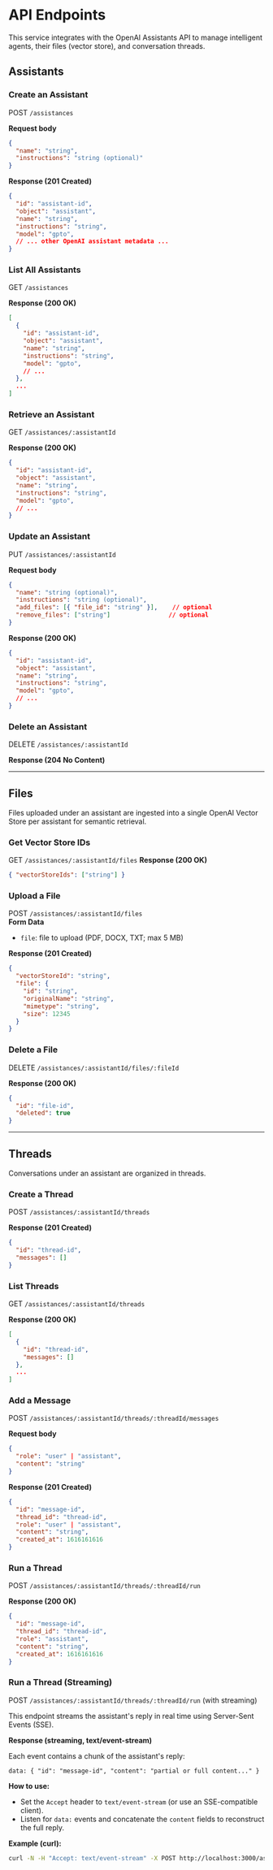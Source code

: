 # API Endpoints

This service integrates with the OpenAI Assistants API to manage intelligent agents, their files (vector store), and conversation threads.

## Assistants

### Create an Assistant

POST `/assistances`

**Request body**  

```json
{
  "name": "string",
  "instructions": "string (optional)"
}
```

**Response (201 Created)**  

```json
{
  "id": "assistant-id",
  "object": "assistant",
  "name": "string",
  "instructions": "string",
  "model": "gpto",
  // ... other OpenAI assistant metadata ...
}
```

### List All Assistants

GET `/assistances`

**Response (200 OK)**  

```json
[
  {
    "id": "assistant-id",
    "object": "assistant",
    "name": "string",
    "instructions": "string",
    "model": "gpto",
    // ...
  },
  ...
]
```

### Retrieve an Assistant

GET `/assistances/:assistantId`

**Response (200 OK)**  

```json
{
  "id": "assistant-id",
  "object": "assistant",
  "name": "string",
  "instructions": "string",
  "model": "gpto",
  // ...
}
```

### Update an Assistant

PUT `/assistances/:assistantId`

**Request body**  

```json
{
  "name": "string (optional)",
  "instructions": "string (optional)",
  "add_files": [{ "file_id": "string" }],    // optional
  "remove_files": ["string"]                // optional
}
```

**Response (200 OK)**  

```json
{
  "id": "assistant-id",
  "object": "assistant",
  "name": "string",
  "instructions": "string",
  "model": "gpto",
  // ...
}
```

### Delete an Assistant

DELETE `/assistances/:assistantId`

**Response (204 No Content)**

---

## Files

Files uploaded under an assistant are ingested into a single OpenAI Vector Store per assistant for semantic retrieval.

### Get Vector Store IDs

GET `/assistances/:assistantId/files`
**Response (200 OK)**

```json
{ "vectorStoreIds": ["string"] }
```

### Upload a File

POST `/assistances/:assistantId/files`  
**Form Data**  

- `file`: file to upload (PDF, DOCX, TXT; max 5 MB)

**Response (201 Created)**  

```json
{
  "vectorStoreId": "string",
  "file": {
    "id": "string",
    "originalName": "string",
    "mimetype": "string",
    "size": 12345
  }
}
```

### Delete a File

DELETE `/assistances/:assistantId/files/:fileId`

**Response (200 OK)**  

```json
{
  "id": "file-id",
  "deleted": true
}
```

---

## Threads

Conversations under an assistant are organized in threads.

### Create a Thread

POST `/assistances/:assistantId/threads`

**Response (201 Created)**  

```json
{
  "id": "thread-id",
  "messages": []
}
```

### List Threads

GET `/assistances/:assistantId/threads`

**Response (200 OK)**  

```json
[
  {
    "id": "thread-id",
    "messages": []
  },
  ...
]
```

### Add a Message

POST `/assistances/:assistantId/threads/:threadId/messages`

**Request body**  

```json
{
  "role": "user" | "assistant",
  "content": "string"
}
```

**Response (201 Created)**  

```json
{
  "id": "message-id",
  "thread_id": "thread-id",
  "role": "user" | "assistant",
  "content": "string",
  "created_at": 1616161616
}
```

### Run a Thread

POST `/assistances/:assistantId/threads/:threadId/run`

**Response (200 OK)**  

```json
{
  "id": "message-id",
  "thread_id": "thread-id",
  "role": "assistant",
  "content": "string",
  "created_at": 1616161616
}

```

### Run a Thread (Streaming)

POST `/assistances/:assistantId/threads/:threadId/run` (with streaming)

This endpoint streams the assistant's reply in real time using Server-Sent Events (SSE).

**Response (streaming, text/event-stream)**

Each event contains a chunk of the assistant's reply:

```
data: { "id": "message-id", "content": "partial or full content..." }

```

**How to use:**
- Set the `Accept` header to `text/event-stream` (or use an SSE-compatible client).
- Listen for `data:` events and concatenate the `content` fields to reconstruct the full reply.

**Example (curl):**
```sh
curl -N -H "Accept: text/event-stream" -X POST http://localhost:3000/assistances/asst_xxx/threads/thread_xxx/run
```
